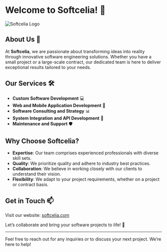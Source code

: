 # Welcome to Softcelia! 🎉

![Softcelia Logo](https://via.placeholder.com/150) <!-- Replace with actual logo link -->

## About Us 🌟

At **Softcelia**, we are passionate about transforming ideas into reality through innovative software engineering solutions. Whether you have a small project or a large-scale contract, our dedicated team is here to deliver exceptional results tailored to your needs.

## Our Services 🛠️

- **Custom Software Development** 💻
- **Web and Mobile Application Development** 📱
- **Software Consulting and Strategy** 📊
- **System Integration and API Development** 🔗
- **Maintenance and Support** 🛡️

## Why Choose Softcelia?

- **Expertise**: Our team comprises experienced professionals with diverse skill sets.
- **Quality**: We prioritize quality and adhere to industry best practices.
- **Collaboration**: We believe in working closely with our clients to understand their vision.
- **Flexibility**: We adapt to your project requirements, whether on a project or contract basis.

## Get in Touch 📫

Visit our website: [softcelia.com](https://softcelia.com)

Let’s collaborate and bring your software projects to life! 🚀

---

Feel free to reach out for any inquiries or to discuss your next project. We’re here to help!

